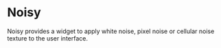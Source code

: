 # Noisy

Noisy provides a widget to apply white noise, pixel noise or cellular noise texture to the user interface.
